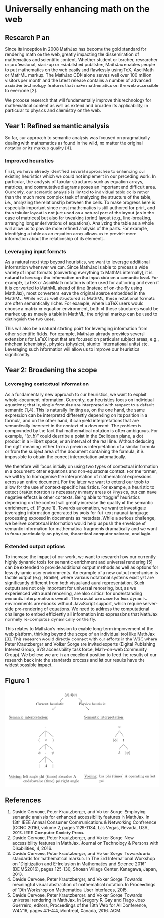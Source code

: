 # Universally enhancing math on the web

##  Research Plan

Since its inception in 2008 MathJax has become the gold standard for rendering math on the web, greatly impacting the dissemination of mathematics and scientific content. Whether student or teacher, researcher or professional, start-up or established publisher, MathJax enables people to put mathematics on the web easily and flawlessly using TeX, AsciiMath or MathML markup. The MathJax CDN alone serves well over 100 million visitors per month and the latest release contains a number of advanced assistive technology features that make mathematics on the web accessible to everyone [2].

We propose research that will fundamentally improve this technology for mathematical content as well as extend and broaden its applicability, in particular to physics and chemistry on the web.


## Year 1: Refined semantic analysis

So far, our approach to semantic analysis was focused on pragmatically dealing with mathematics as found in the wild, no matter the original notation or its markup quality [4].

### Improved heuristics

First, we have already identified several approaches to enhancing our existing heuristics which we could not implement in our preceding work. In particular, the analysis of tabular structures such as equation arrays, matrices, and commutative diagrams poses an important and difficult area. Currently, our semantic analysis is limited to individual table cells rather than the much more complex task of analyzing the structure of the table, i.e., analyzing the relationship between the cells. To make progress here is especially important since most mathematics is still authored for print, and thus tabular layout is not just used as a natural part of the layout (as in the case of matrices) but also for tweaking (print) layout (e.g., line-breaking, arranging longer derivations of equations). Analyzing the table as a whole will allow us to provide more refined analysis of the parts. For example, identifying a table as an equation array allows us to provide more information about the relationship of its elements.

### Leveraging input formats

As a natural next step beyond heuristics, we want to leverage additional information whenever we can. Since MathJax is able to process a wide variety of input formats (converting everything to MathML internally), it is natural to leverage the information on the input side on a semantic level. For example, LaTeX or AsciiMath notation is often used for authoring and even if it is converted to MathML ahead of time (instead of on-the-fly using MathJax), most converters leave the original source embedded in the MathML. While not as well structured as MathML, these notational formats are often semantically richer. For example, where LaTeX users would choose a matrix or equation environment, both of these structures would be marked up as merely a table in MathML; the original markup can be used to distinguish the two uses.

This will also be a natural starting point for leveraging information from other scientific fields. For example, MathJax already provides several extensions for LaTeX input that are focused on particular subject areas, e.g., mhchem (chemistry), physics (physics), siunitx (international units) etc. Leveraging such information will allow us to improve our heuristics significantly.

## Year 2: Broadening the scope
### Leveraging contextual information

As a fundamentally new approach to our heuristics, we want to exploit whole-document information. Currently, our heuristics focus on individual equations; that is, single formulas are interpreted with respect to a default semantic [1,4]. This is naturally limiting as, on the one hand, the same expression can be interpreted differently depending on its position in a formula, and on the other hand, it can yield interpretations that are semantically incorrect in the context of a document. The problem is compounded by the fact that mathematical notation is often ambiguous. For example, “$(a,b)$” could describe a point in the Euclidean plane, a dot product in a Hilbert space, or an interval of the real line. Without deducing the right meaning, either from a previous interpretation of a similar formula or from the subject area of the document containing the formula, it is impossible to obtain the correct interpretation automatically.

We therefore will focus initially on using two types of contextual information in a document: other equations and non-equational context. For the former, we will try to homogenise the interpretation of mathematical expressions across an entire document. For the latter we want to extend our tools to allow for the use of context-specific heuristics. For example, a heuristic to detect BraKet notation is necessary in many areas of Physics, but can have negative effects in other contexts. Being able to “toggle” heuristics depending on the context will greatly increase the quality of the semantic enrichment, cf. [Figure 1]. Towards automation, we want to investigate leveraging information generated by tools for full-text natural-language processing exposed in documents as metadata. While a serious challenge, we believe contextual information would help us push the envelope of semantic information for mathematical fragments dramatically and we want to focus particularly on physics, theoretical computer science, and logic.

### Extended output options

To increase the impact of our work, we want to research how our currently highly dynamic tools for semantic enrichment and universal rendering [5] can be extended to provide additional output methods as well as options for less dynamic user environments. An example of a new output mechanism is tactile output (e.g., Braille), where various notational systems exist yet are significantly different from both visual and aural representation. Such outputs are not only important for universal rendering, but, as we experienced with aural rendering, are also critical for understanding semantic interpretations overall. The crucial use case for less dynamic environments are ebooks without JavaScript support, which require server-side pre-rendering of equations. We need to address the computational challenge to embed efficiently all information into expressions that MathJax normally re-computes dynamically on the fly.

This relates to MathJax’s mission to enable long-term improvement of the web platform, thinking beyond the scope of an individual tool like MathJax [3]. This research would directly connect with our efforts in the W3C where Peter Krautzberger and Volker Sorge are invited experts (Digital Publishing Interest Group, SVG accessibility task force, Math-on-web Community Group). We believe we are in an excellent position to feed the results of our research back into the standards process and let our results have the widest possible impact.

## Figure 1


<img src="./graphic.png" alt="Interpretations of the bra-ket notation under current and specialized heuristics, as semantic tree and derived voicing">

## References

1. Davide Cervone, Peter Krautzberger, and Volker Sorge. Employing semantic analysis for enhanced accessibility features in MathJax. In 13th IEEE Annual Consumer Communications & Networking Conference (CCNC 2016), volume 2, pages 1129-1134, Las Vegas, Nevada, USA, 2016. IEEE Computer Society Press.
2. Davide Cervone, Peter Krautzberger, and Volker Sorge. New accessibility features in MathJax. Journal on Technology & Persons with Disabilities, 4, 2016.
3. Davide Cervone, Peter Krautzberger, and Volker Sorge. Towards aria standards for mathematical markup. In The 3rd International Workshop on "Digitization and E-Inclusion in Mathematics and Science 2016" (DEIMS2016), pages 125-130, Shonan Village Center, Kanagawa, Japan, 2016.
4. Davide Cervone, Peter Krautzberger, and Volker Sorge. Towards meaningful visual abstraction of mathematical notation. In Proceedings of 10th Workshop on Mathematical User Interfaces, 2015.
5. Davide Cervone, Peter Krautzberger, and Volker Sorge. Towards universal rendering in MathJax. In Gregory R. Gay and Tiago Joao Guerreiro, editors, Proceedings of the 13th Web for All Conference, W4A'16, pages 4:1-4:4, Montreal, Canada, 2016. ACM.
